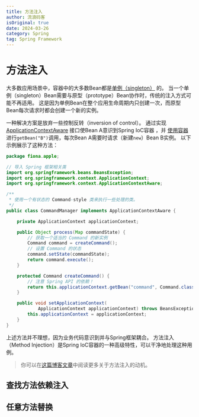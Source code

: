 ```yaml
---
title: 方法注入
author: 流浪码客
isOriginal: true
date: 2024-03-26
category: Spring
tag: Spring Framework
---
```


# 方法注入

大多数应用场景中，容器中的大多数Bean都是[单例（singleton）](https://docs.spring.io/spring-framework/reference/core/beans/factory-scopes.html#beans-factory-scopes-singleton)
的。
当一个单例（singleton）Bean需要与原型（prototype）Bean协作时，传统的注入方式可能不再适用。
这是因为单例Bean在整个应用生命周期内只创建一次，而原型Bean每次请求时都会创建一个新的实例。

一种解决方案是放弃一些控制反转（inversion of control）。
通过实现[ApplicationContextAware](https://docs.spring.io/spring-framework/reference/core/beans/factory-nature.html#beans-factory-aware)
接口使Bean A意识到Spring IoC容器 ，并
[使用容器](https://docs.spring.io/spring-framework/reference/core/beans/basics.html#beans-factory-client)
进行`getBean("B")`调用，每次Bean A需要时请求（新建`new`）Bean B实例。 以下示例展示了这种方法：

```java
package fiona.apple;

// 导入 Spring 框架相关类
import org.springframework.beans.BeansException;
import org.springframework.context.ApplicationContext;
import org.springframework.context.ApplicationContextAware;

/**
 * 使用一个有状态的 Command-style 类来执行一些处理的类。
 */
public class CommandManager implements ApplicationContextAware {

	private ApplicationContext applicationContext;

	public Object process(Map commandState) {
	    // 获取一个适当的 Command 的新实例
		Command command = createCommand();
		// 设置 Command 的状态
		command.setState(commandState);
		return command.execute();
	}

	protected Command createCommand() {
		// 注意 Spring API 的依赖！
		return this.applicationContext.getBean("command", Command.class);
	}

	public void setApplicationContext(
			ApplicationContext applicationContext) throws BeansException {
		this.applicationContext = applicationContext;
	}
}
```

上述方法并不理想，因为业务代码意识到并与Spring框架耦合。
方法注入（Method Injection）是Spring IoC容器的一种高级特性，可以干净地处理这种用例。

> 你可以在[这篇博客文章](https://spring.io/blog/2004/08/06/method-injection/)中阅读更多关于方法注入的动机。

## 查找方法依赖注入

## 任意方法替换


